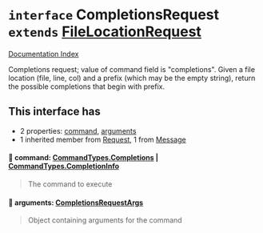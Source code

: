 # `interface` CompletionsRequest `extends` [FileLocationRequest](../interface.FileLocationRequest/README.md)

[Documentation Index](../README.md)

Completions request; value of command field is "completions".
Given a file location (file, line, col) and a prefix (which may
be the empty string), return the possible completions that
begin with prefix.

## This interface has

- 2 properties:
[command](#-command-commandtypescompletions--commandtypescompletioninfo),
[arguments](#-arguments-completionsrequestargs)
- 1 inherited member from [Request](../interface.Request/README.md), 1 from [Message](../interface.Message/README.md)


#### 📄 command: [CommandTypes.Completions](../enum.CommandTypes/README.md#deprecated-completions--completions) | [CommandTypes.CompletionInfo](../enum.CommandTypes/README.md#completioninfo--completioninfo)

> The command to execute



#### 📄 arguments: [CompletionsRequestArgs](../interface.CompletionsRequestArgs/README.md)

> Object containing arguments for the command



